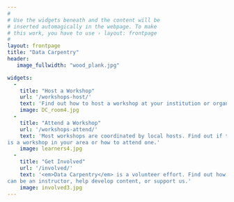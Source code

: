 ```yaml
---
#
# Use the widgets beneath and the content will be
# inserted automagically in the webpage. To make
# this work, you have to use › layout: frontpage
#
layout: frontpage
title: "Data Carpentry"
header:
   image_fullwidth: "wood_plank.jpg"

widgets:
  -
    title: "Host a Workshop"
    url: '/workshops-host/'
    text: 'Find out how to host a workshop at your institution or organization'
    image: DC_room4.jpg
  -
    title: "Attend a Workshop"
    url: '/workshops-attend/'
    text: 'Most workshops are coordinated by local hosts. Find out if there
is a workshop in your area or how to attend one.'
    image: learners4.jpg
  -
    title: "Get Involved"
    url: '/involved/'
    text: '<em>Data Carpentry</em> is a volunteer effort. Find out how you
can be an instructor, help develop content, or support us.'
    image: involved3.jpg
---
```


